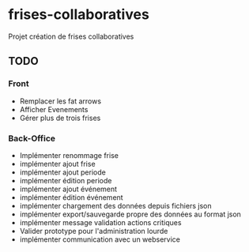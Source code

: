 # frises-collaboratives
Projet création de frises collaboratives

## TODO

### Front

- Remplacer les fat arrows
- Afficher Evenements
- Gérer plus de trois frises

### Back-Office

- Implémenter renommage frise
- implémenter ajout frise
- implémenter ajout periode
- implémenter édition periode
- implémenter ajout événement
- implémenter édition événement
- implémenter chargement des données depuis fichiers json
- implémenter export/sauvegarde propre des données au format json
- implémenter message validation actions critiques
- Valider prototype pour l'administration lourde
- implémenter communication avec un webservice
